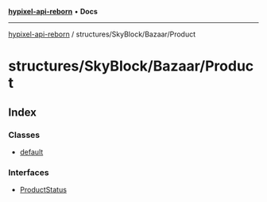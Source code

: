 [**hypixel-api-reborn**](../../../../README.md) • **Docs**

***

[hypixel-api-reborn](../../../../modules.md) / structures/SkyBlock/Bazaar/Product

# structures/SkyBlock/Bazaar/Product

## Index

### Classes

- [default](classes/default.md)

### Interfaces

- [ProductStatus](interfaces/ProductStatus.md)
